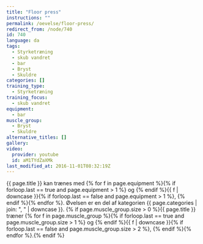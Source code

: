 ```yaml
---
title: "Floor press"
instructions: ""
permalink: /oevelse/floor-press/
redirect_from: /node/740
id: 740
language: da
tags:
  - Styrketræning
  - skub vandret
  - bar
  - Bryst
  - Skuldre
categories: []
training_type:
  - Styrketræning
training_focus:
  - skub vandret
equipment:
  - bar
muscle_group:
  - Bryst
  - Skuldre
alternative_titles: []
gallery:
video:
  provider: youtube
  id: aM1TYdZaXMk
last_modified_at: 2016-11-01T08:32:19Z
---
```


{{ page.title }} kan trænes med {% for f in page.equipment %}{% if forloop.last == true and page.equipment > 1 %} og {% endif %}{{ f | downcase  }}{% if forloop.last == false and page.equipment > 1 %}, {% endif %}{% endfor %}. Øvelsen er en del af kategorien {{ page.categories | join: ", " | downcase }}. {% if page.muscle_group.size > 0 %}{{ page.title }} træner {% for f in page.muscle_group %}{% if forloop.last == true and page.muscle_group.size > 1 %} og {% endif %}{{ f | downcase }}{% if forloop.last == false and page.muscle_group.size > 2 %}, {% endif %}{% endfor %}.{% endif %}
